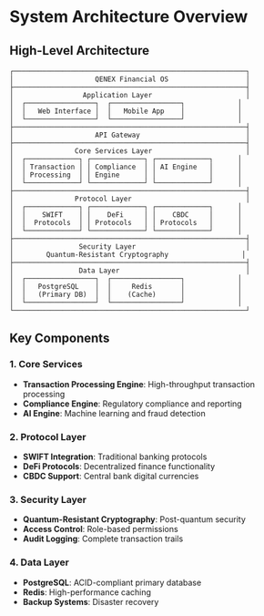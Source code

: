 # System Architecture Overview

## High-Level Architecture

```
┌─────────────────────────────────────────────────────────┐
│                    QENEX Financial OS                   │
├─────────────────────────────────────────────────────────┤
│                 Application Layer                       │
│  ┌─────────────────┐  ┌─────────────────┐             │
│  │   Web Interface │  │   Mobile App    │             │
│  └─────────────────┘  └─────────────────┘             │
├─────────────────────────────────────────────────────────┤
│                    API Gateway                          │
├─────────────────────────────────────────────────────────┤
│               Core Services Layer                       │
│  ┌─────────────┐ ┌─────────────┐ ┌─────────────┐      │
│  │ Transaction │ │ Compliance  │ │ AI Engine   │      │
│  │ Processing  │ │ Engine      │ │             │      │
│  └─────────────┘ └─────────────┘ └─────────────┘      │
├─────────────────────────────────────────────────────────┤
│               Protocol Layer                            │
│  ┌─────────────┐ ┌─────────────┐ ┌─────────────┐      │
│  │    SWIFT    │ │    DeFi     │ │    CBDC     │      │
│  │  Protocols  │ │ Protocols   │ │ Protocols   │      │
│  └─────────────┘ └─────────────┘ └─────────────┘      │
├─────────────────────────────────────────────────────────┤
│                Security Layer                           │
│        Quantum-Resistant Cryptography                  │
├─────────────────────────────────────────────────────────┤
│                Data Layer                               │
│  ┌─────────────────┐  ┌─────────────────┐             │
│  │   PostgreSQL    │  │     Redis       │             │
│  │   (Primary DB)  │  │    (Cache)      │             │
│  └─────────────────┘  └─────────────────┘             │
└─────────────────────────────────────────────────────────┘
```

## Key Components

### 1. Core Services
- **Transaction Processing Engine**: High-throughput transaction processing
- **Compliance Engine**: Regulatory compliance and reporting
- **AI Engine**: Machine learning and fraud detection

### 2. Protocol Layer
- **SWIFT Integration**: Traditional banking protocols
- **DeFi Protocols**: Decentralized finance functionality
- **CBDC Support**: Central bank digital currencies

### 3. Security Layer
- **Quantum-Resistant Cryptography**: Post-quantum security
- **Access Control**: Role-based permissions
- **Audit Logging**: Complete transaction trails

### 4. Data Layer
- **PostgreSQL**: ACID-compliant primary database
- **Redis**: High-performance caching
- **Backup Systems**: Disaster recovery
